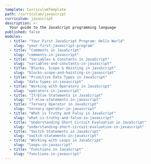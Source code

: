 ```yaml
---
template: CurriculumTemplate
path: /curriculum/javascript
curriculum: javascript
description: >-
  Your guide to the JavaScript programming language
published: false
modules:
  - title: "Your First JavaScript Program: Hello World"
    slug: "your-first-javascript-program"
  - title: "Comments in JavaScript"
    slug: "comments-in-javascript"
  - title: "Variables & Constants in JavaScript"
    slug: "variables-and-constants-in-javascript"
  - title: "Blocks, Scope & Hoisting in JavaScript"
    slug: "blocks-scope-and-hoisting-in-javascript"
  - title: "Primitive Data Types in JavaScript"
    slug: "data-types-in-javascript"
  - title: "Working with Operators in JavaScript"
    slug: "operators-in-javascript"
  - title: "If/Else Statements in JavaScript"
    slug: "if-else-statements-in-javascript"
  - title: "Ternary Operator in JavaScript"
    slug: "ternary-operator-in-javascript"
  - title: "What is Truthy and Falsy in JavaScript"
    slug: "what-is-truthy-and-false-in-javascript"
  - title: "Understanding Short Circuit Evaluation in JavaScript"
    slug: "understanding-short-circuit-evaluation-in-javascript"
  - title: "Switch Statements in JavaScript"
    slug: "switch-statements-in-javascript"
  - title: "Working with Loops in JavaScript"
    slug: "loops-in-javascript"
  - title: "Functions in JavaScript"
    slug: "functions-in-javascript"
---
```

